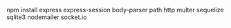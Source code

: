 npm install express express-session body-parser path http multer sequelize sqlite3 nodemailer socket.io
